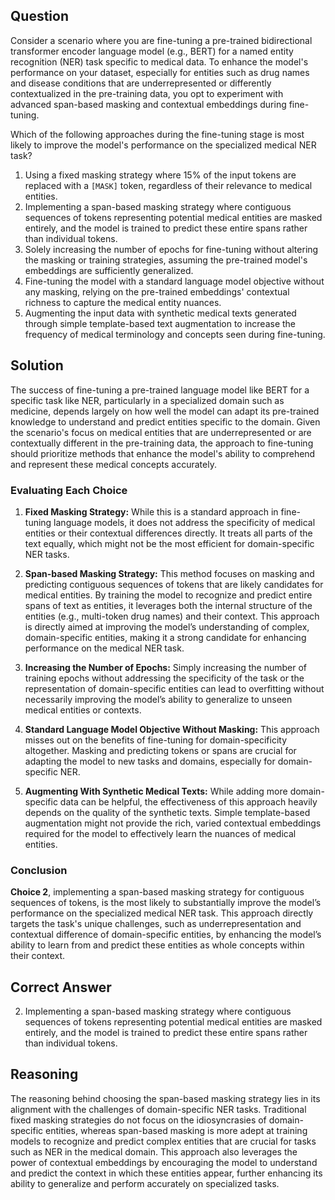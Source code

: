 ## Question

Consider a scenario where you are fine-tuning a pre-trained bidirectional transformer encoder language model (e.g., BERT) for a named entity recognition (NER) task specific to medical data. To enhance the model's performance on your dataset, especially for entities such as drug names and disease conditions that are underrepresented or differently contextualized in the pre-training data, you opt to experiment with advanced span-based masking and contextual embeddings during fine-tuning.

Which of the following approaches during the fine-tuning stage is most likely to improve the model's performance on the specialized medical NER task?

1. Using a fixed masking strategy where 15% of the input tokens are replaced with a `[MASK]` token, regardless of their relevance to medical entities.
2. Implementing a span-based masking strategy where contiguous sequences of tokens representing potential medical entities are masked entirely, and the model is trained to predict these entire spans rather than individual tokens.
3. Solely increasing the number of epochs for fine-tuning without altering the masking or training strategies, assuming the pre-trained model's embeddings are sufficiently generalized.
4. Fine-tuning the model with a standard language model objective without any masking, relying on the pre-trained embeddings' contextual richness to capture the medical entity nuances.
5. Augmenting the input data with synthetic medical texts generated through simple template-based text augmentation to increase the frequency of medical terminology and concepts seen during fine-tuning.

## Solution

The success of fine-tuning a pre-trained language model like BERT for a specific task like NER, particularly in a specialized domain such as medicine, depends largely on how well the model can adapt its pre-trained knowledge to understand and predict entities specific to the domain. Given the scenario's focus on medical entities that are underrepresented or are contextually different in the pre-training data, the approach to fine-tuning should prioritize methods that enhance the model's ability to comprehend and represent these medical concepts accurately.

### Evaluating Each Choice

1. **Fixed Masking Strategy:** While this is a standard approach in fine-tuning language models, it does not address the specificity of medical entities or their contextual differences directly. It treats all parts of the text equally, which might not be the most efficient for domain-specific NER tasks.

2. **Span-based Masking Strategy:** This method focuses on masking and predicting contiguous sequences of tokens that are likely candidates for medical entities. By training the model to recognize and predict entire spans of text as entities, it leverages both the internal structure of the entities (e.g., multi-token drug names) and their context. This approach is directly aimed at improving the model’s understanding of complex, domain-specific entities, making it a strong candidate for enhancing performance on the medical NER task.

3. **Increasing the Number of Epochs:** Simply increasing the number of training epochs without addressing the specificity of the task or the representation of domain-specific entities can lead to overfitting without necessarily improving the model’s ability to generalize to unseen medical entities or contexts.

4. **Standard Language Model Objective Without Masking:** This approach misses out on the benefits of fine-tuning for domain-specificity altogether. Masking and predicting tokens or spans are crucial for adapting the model to new tasks and domains, especially for domain-specific NER.

5. **Augmenting With Synthetic Medical Texts:** While adding more domain-specific data can be helpful, the effectiveness of this approach heavily depends on the quality of the synthetic texts. Simple template-based augmentation might not provide the rich, varied contextual embeddings required for the model to effectively learn the nuances of medical entities.

### Conclusion

**Choice 2**, implementing a span-based masking strategy for contiguous sequences of tokens, is the most likely to substantially improve the model’s performance on the specialized medical NER task. This approach directly targets the task's unique challenges, such as underrepresentation and contextual difference of domain-specific entities, by enhancing the model’s ability to learn from and predict these entities as whole concepts within their context.

## Correct Answer

2. Implementing a span-based masking strategy where contiguous sequences of tokens representing potential medical entities are masked entirely, and the model is trained to predict these entire spans rather than individual tokens.

## Reasoning

The reasoning behind choosing the span-based masking strategy lies in its alignment with the challenges of domain-specific NER tasks. Traditional fixed masking strategies do not focus on the idiosyncrasies of domain-specific entities, whereas span-based masking is more adept at training models to recognize and predict complex entities that are crucial for tasks such as NER in the medical domain. This approach also leverages the power of contextual embeddings by encouraging the model to understand and predict the context in which these entities appear, further enhancing its ability to generalize and perform accurately on specialized tasks.